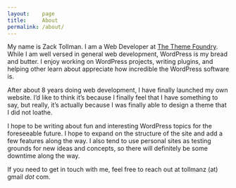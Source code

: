 ```yaml
---
layout:    page
title:     About
permalink: /about/
---
```


My name is Zack Tollman. I am a Web Developer at [The Theme Foundry](https://thethemefoundry.com). While I am well versed in general web development, WordPress is my bread and butter. I enjoy working on WordPress projects, writing plugins, and helping other learn about appreciate how incredible the WordPress software is.

After about 8 years doing web development, I have finally launched my own website. I&#8217;d like to think it&#8217;s because I finally feel that I have something to say, but really, it&#8217;s actually because I was finally able to design a theme that I did not loathe.

I hope to be writing about fun and interesting WordPress topics for the foreseeable future. I hope to expand on the structure of the site and add a few features along the way. I also tend to use personal sites as testing grounds for new ideas and concepts, so there will definitely be some downtime along the way.

If you need to get in touch with me, feel free to reach out at tollmanz (at) gmail *dot* com.